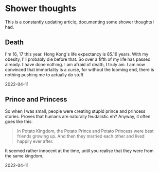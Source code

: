 # Shower thoughts
This is a constantly updating article, documenting some shower thoughts I had.

## Death
I'm 16, 17 this year. Hong Kong's life expectancy is 85.16 years. With my obesity, I'll probably die before that. So over a fifth of my life has passed already. I have done nothing. I am afraid of death, I truly am. I am now convinced that immortality is a curse, for without the looming end, there is nothing pushing me to actually do stuff.

2022-04-11

## Prince and Princess
So when I was small, people were creating stupid prince and princess stories. Proves that humans are naturally feudalistic eh? Anyway, it often goes like this:
> In Potato Kingdom, the Potato Prince and Potato Princess were best friends growing up. And then they married each other and lived happily ever after.

It seemed rather innocent at the time, until you realise that they were from the same kingdom.

2022-04-11